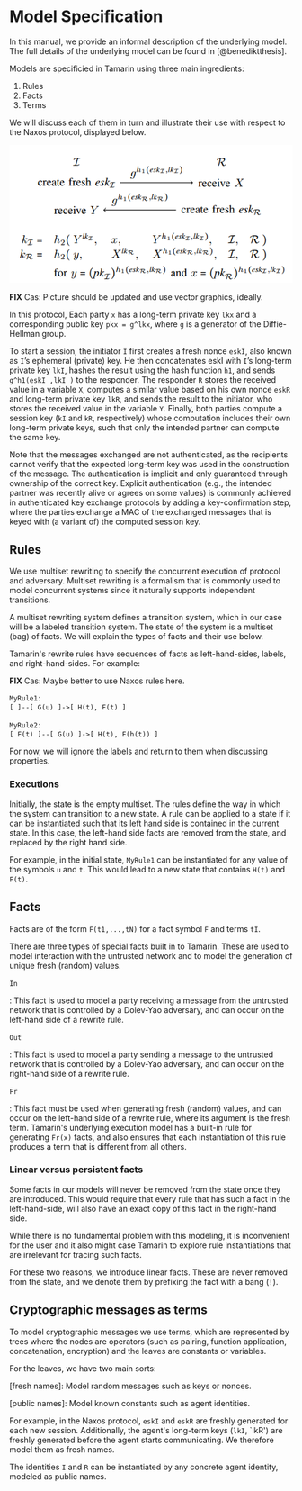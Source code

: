 Model Specification
===================

In this manual, we provide an informal description of the underlying model. The
full details of the underlying model can be found in [@benediktthesis].

Models are specificied in Tamarin using three main ingredients:

   1. Rules
   2. Facts
   3. Terms

We will discuss each of them in turn and illustrate their use with respect to
the Naxos protocol, displayed below.

![The Naxos protocol](../images/naxos.png)

**FIX** Cas: Picture should be updated and use vector graphics, ideally.

In this protocol, Each party `x` has a long-term private key `lkx` and a
corresponding public key `pkx = g^lkx`, where `g` is a generator of the
Diffie-Hellman group. 

To start a session, the initiator `I` first creates a fresh nonce `eskI`, also
known as `I`’s ephemeral (private) key. He then concatenates eskI with `I`’s
long-term private key `lkI`, hashes the result using the hash function `h1`, and
sends `g^h1(eskI ,lkI )` to the responder. The responder `R` stores the received
value in a variable `X`, computes a similar value based on his own nonce `eskR`
and long-term private key `lkR`, and sends the result to the initiator, who
stores the received value in the variable `Y`. Finally, both parties compute a
session key (`kI` and `kR`, respectively) whose computation includes their own
long-term private keys, such that only the intended partner can compute the same
key.

Note that the messages exchanged are not authenticated, as the recipients cannot
verify that the expected long-term key was used in the construction of the
message. The authentication is implicit and only guaranteed through ownership of
the correct key. Explicit authentication (e.g., the intended partner was
recently alive or agrees on some values) is commonly achieved in authenticated
key exchange protocols by adding a key-confirmation step, where the parties
exchange a MAC of the exchanged messages that is keyed with (a variant of) the
computed session key.


Rules
-----

We use multiset rewriting to specify the concurrent execution of protocol and
adversary.  Multiset rewriting is a formalism that is commonly used to model
concurrent systems since it naturally supports independent transitions. 

A multiset rewriting system defines a transition system, which in our case will
be a labeled transition system. The state of the system is a multiset (bag) of
facts. We will explain the types of facts and their use below.

Tamarin's rewrite rules have sequences of facts as left-hand-sides, labels, and
right-hand-sides. For example:

**FIX** Cas: Maybe better to use Naxos rules here.

	MyRule1:
	[ ]--[ G(u) ]->[ H(t), F(t) ]

	MyRule2:
	[ F(t) ]--[ G(u) ]->[ H(t), F(h(t)) ]

For now, we will ignore the labels and return to them when discussing
properties.

### Executions

Initially, the state is the empty multiset.
The rules define the way in which the system can transition to a new state. A
rule can be applied to a state if it can be instantiated such that its left hand
side is contained in the current state. In this case, the left-hand side facts
are removed from the state, and replaced by the right hand side.

For example, in the initial state, `MyRule1` can be instantiated for any value
of the symbols `u` and `t`. This would lead to a new state that contains `H(t)`
and `F(t)`.



Facts
-----

Facts are of the form `F(t1,...,tN)` for a fact symbol `F` and terms `tI`.

There are three types of special facts built in to Tamarin. These are used to
model interaction with the untrusted network and to model the generation of
unique fresh (random) values.

`In`

:	This fact is used to model a party receiving a message from the
	untrusted network that is controlled by a Dolev-Yao adversary, and can
	occur on the left-hand side of a rewrite rule.

`Out`

:	This fact is used to model a party sending a message to the untrusted
	network that is controlled by a Dolev-Yao adversary, and can occur on
	the right-hand side of a rewrite rule.

`Fr`

:	This fact must be used when generating fresh (random) values, and can
	occur on the left-hand side of a rewrite rule, where its argument is the
	fresh term. Tamarin's underlying execution model has a built-in rule for
	generating `Fr(x)` facts, and also ensures that each instantiation of
	this rule produces a term that is different from all others.





### Linear versus persistent facts

Some facts in our models will never be removed from the state once they are
introduced. This would require that every rule that has such a fact in the
left-hand-side, will also have an exact copy of this fact in the right-hand
side.

While there is no fundamental problem with this modeling, it is inconvenient for
the user and it also might case Tamarin to explore rule instantiations that are
irrelevant for tracing such facts. 

For these two reasons, we introduce linear facts. These are never removed from
the state, and we denote them by prefixing the fact with a bang (`!`).





Cryptographic messages as terms
-------------------------------

To model cryptographic messages we use terms, which are represented by trees
where the nodes are operators (such as pairing, function application,
concatenation, encryption) and the leaves are constants or variables.

For the leaves, we have two main sorts:

[fresh names]:
	Model random messages such as keys or nonces.

[public names]:
	Model known constants such as agent identities.

For example, in the Naxos protocol, `eskI` and `eskR` are freshly generated for
each new session. Additionally, the agent's long-term keys (`lkI`, `lkR') are
freshly generated before the agent starts communicating. We therefore model them
as fresh names.

The identities `I` and `R` can be instantiated by any concrete agent identity,
modeled as public names.
